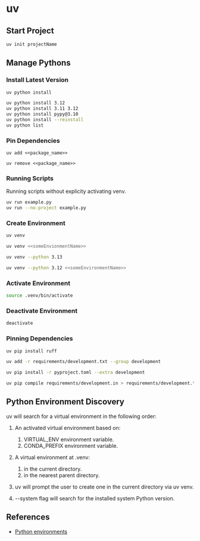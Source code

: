 # uv

## Start Project

```bash
uv init projectName
```

## Manage Pythons

### Install Latest Version

```bash
uv python install
```

```bash
uv python install 3.12
uv python install 3.11 3.12
uv python install pypy@3.10
uv python install --reinstall
uv python list
```

### Pin Dependencies

```base
uv add <<package_name>>
```

```base
uv remove <<package_name>>
```

### Running Scripts

Running scripts without explicity activating venv.

```bash
uv run example.py
uv run --no-project example.py
```

### Create Environment

```bash
uv venv
```

```bash
uv venv <<someEnvionmentName>>
```

```bash
uv venv --python 3.13
```

```bash
uv venv --python 3.12 <<someEnvironmentName>>
```

### Activate Environment

```bash
source .venv/bin/activate
```

### Deactivate Environment

```bash
deactivate
```

### Pinning Dependencies

```bash
uv pip install ruff
```

```bash
uv add -r requirements/development.txt --group development
```

```bash
uv pip install -r pyproject.toml --extra development
```

```bash
uv pip compile requirements/development.in > requirements/development.txt
```

## Python Environment Discovery

uv will search for a virtual environment in the following order:

1. An activated virtual environment based on:

   1. VIRTUAL_ENV environment variable.
   1. CONDA_PREFIX environment variable.

1. A virtual environment at .venv:

   1. in the current directory.
   1. in the nearest parent directory.

1. uv will prompt the user to create one in the current directory via uv venv.
1. --system flag will search for the installed system Python version.

## References

- [Python environments](https://docs.astral.sh/uv/pip/environments/#python-environments)
